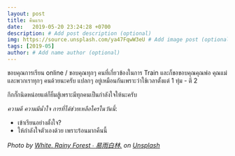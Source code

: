 ```yaml
---
layout: post
title: คืนแรก
date:   2019-05-20 23:24:28 +0700
description: # Add post description (optional)
img: https://source.unsplash.com/ya47FqwW3eU # Add image post (optional)
tags: [2019-05]
author: # Add name author (optional)
---
```

ขอบคุณการเรียน online / ขอบคุณทุกๆ คนที่เกี่ยวข้องในการ Train และก็ขอขอบคุณคุณพ่อ คุณแม่ และพวกเราทุกๆ คนด้วยนะครับ แปลกๆ อยู่เหมือนกันเพราะว่าใช้เวลาตั้งแต่ 1 ทุ่ม - ตี 2

กึกกั๊กนิดหน่อยแต่ก็ยิ้มสู้เพราะมีทุกคนเป็นกำลังใจให้นะครับ <i class="fa fa-child" style="color:plum"></i>

*ความดี ความมีน้ำใจ การที่ได้ช่วยเหลือใครในวันนี้*:
- เข้าเรียนอย่างตั้งใจ?
- ให้กำลังใจตัวเองด้วย เพราะร้อนมากคืนนี้

*Photo by [White. Rainy Forest ∙ 易雨白林.](https://unsplash.com/@whiterainyforest) on [Unsplash](https://unsplash.com)*
